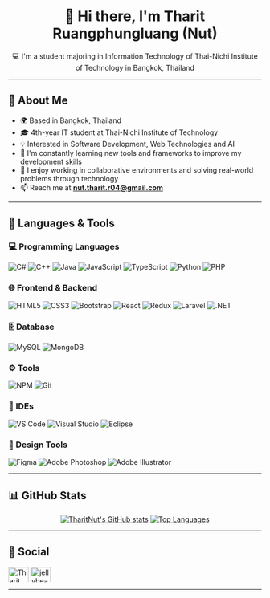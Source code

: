<div align="center">

# 👋 Hi there, I'm Tharit Ruangphungluang (Nut)

💻 I'm a student majoring in Information Technology of Thai-Nichi Institute of Technology in Bangkok, Thailand

</div>

---

## 🧠 About Me

- 🌍 Based in Bangkok, Thailand
- 🎓 4th-year IT student at Thai-Nichi Institute of Technology
- 💡 Interested in Software Development, Web Technologies and AI
- 🌱 I'm constantly learning new tools and frameworks to improve my development skills
- 🤝 I enjoy working in collaborative environments and solving real-world problems through technology
- 📫 Reach me at **[nut.tharit.r04@gmail.com](mailto:nut.tharit.r04@gmail.com)**

---

## 🚀 Languages & Tools

### 💻 Programming Languages

![C#](https://img.shields.io/badge/C%23-68217A?style=for-the-badge&logo=csharp&logoColor=white)
![C++](https://img.shields.io/badge/C++-00599C.svg?style=for-the-badge&logo=cplusplus&logoColor=white)
![Java](https://img.shields.io/badge/Java-ED8B00?style=for-the-badge&logo=java&logoColor=white)
![JavaScript](https://img.shields.io/badge/JavaScript-F7DF1E?style=for-the-badge&logo=javascript&logoColor=black)
![TypeScript](https://img.shields.io/badge/TypeScript-3178C6?style=for-the-badge&logo=typescript&logoColor=white)
![Python](https://img.shields.io/badge/Python-3776AB?style=for-the-badge&logo=python&logoColor=white)
![PHP](https://img.shields.io/badge/PHP-777BB4?style=for-the-badge&logo=php&logoColor=white)

### 🌐 Frontend & Backend

![HTML5](https://img.shields.io/badge/HTML5-E34F26?style=for-the-badge&logo=html5&logoColor=white)
![CSS3](https://img.shields.io/badge/CSS3-1572B6?style=for-the-badge&logo=css3&logoColor=white)
![Bootstrap](https://img.shields.io/badge/Bootstrap-563D7C?style=for-the-badge&logo=bootstrap&logoColor=white)
![React](https://img.shields.io/badge/React-20232A?style=for-the-badge&logo=react&logoColor=61DAFB)
![Redux](https://img.shields.io/badge/Redux-764ABC?style=for-the-badge&logo=redux&logoColor=white)
![Laravel](https://img.shields.io/badge/Laravel-E74430?style=for-the-badge&logo=laravel&logoColor=white)
![.NET](https://img.shields.io/badge/.NET%20Core%20MVC-512BD4.svg?style=for-the-badge&logo=dotnet&logoColor=white)

### 🗄️ Database

![MySQL](https://img.shields.io/badge/MySQL-4479A1?style=for-the-badge&logo=mysql&logoColor=white)
![MongoDB](https://img.shields.io/badge/MongoDB-4EA94B?style=for-the-badge&logo=mongodb&logoColor=white)

### ⚙️ Tools

![NPM](https://img.shields.io/badge/NPM-%23CB3837.svg?style=for-the-badge&logo=npm&logoColor=white)
![Git](https://img.shields.io/badge/Git-F05032?style=for-the-badge&logo=git&logoColor=white)

### 🧠 IDEs

![VS Code](https://img.shields.io/badge/VS%20Code-007ACC?style=for-the-badge&logo=visual-studio-code&logoColor=white)
![Visual Studio](https://img.shields.io/badge/Visual%20Studio-5C2D91?style=for-the-badge&logo=visual-studio&logoColor=white)
![Eclipse](https://img.shields.io/badge/Eclipse-2C2255?style=for-the-badge&logo=eclipse&logoColor=white)

### 🎨 Design Tools

![Figma](https://img.shields.io/badge/Figma-F24E1E?style=for-the-badge&logo=figma&logoColor=white)
![Adobe Photoshop](https://img.shields.io/badge/Photoshop-31A8FF?style=for-the-badge&logo=adobephotoshop&logoColor=white)
![Adobe Illustrator](https://img.shields.io/badge/adobe%20illustrator-%23FF9A00.svg?style=for-the-badge&logo=adobe%20illustrator&logoColor=white)

---

## 📊 GitHub Stats

<p align="center">
  <a href="https://github.com/tharitnut"><img src="https://github-readme-stats.vercel.app/api?username=tharitnut&show_icons=true&hide=&count_private=true&title_color=0891b2&text_color=ffffff&icon_color=0891b2&bg_color=1c1917&hide_border=true&show_icons=true" alt="TharitNut's GitHub stats" /></a>
 <a href="https://github.com/tharitnut" align="left"><img src="https://github-readme-stats.vercel.app/api/top-langs/?username=tharitnut&langs_count=10&layout=compact&title_color=0891b2&text_color=ffffff&icon_color=0891b2&bg_color=1c1917&hide_border=true&locale=en&custom_title=Top%20Languages" alt="Top Languages" /></a>

</p>

---

## 🔗 Social

<p align="left" dir="auto">
 <a href="https://www.facebook.com/tharit.ruangphungluang" rel="nofollow"><img align="center" src="https://raw.githubusercontent.com/rahuldkjain/github-profile-readme-generator/master/src/images/icons/Social/facebook.svg" alt="Tharit Ruangphungluang" height="30" width="40" style="max-width: 100%; height: auto; max-height: 30px;"></a>
<a href="https://www.instagram.com/jellybean_nut/" rel="nofollow"><img align="center" src="https://raw.githubusercontent.com/rahuldkjain/github-profile-readme-generator/master/src/images/icons/Social/instagram.svg" alt="jellybean_nut" height="30" width="40" style="max-width: 100%; height: auto; max-height: 30px;"></a>
</p>

---
